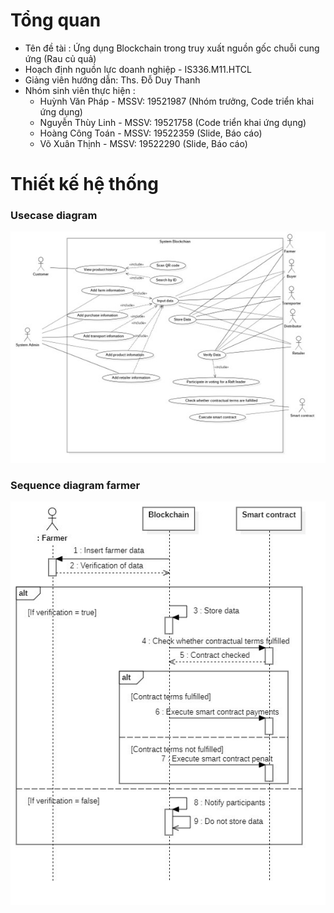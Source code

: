 # Tổng quan
- Tên đề tài : Ứng dụng Blockchain trong truy xuất nguồn gốc chuỗi cung ứng (Rau củ quả)
- Hoạch định nguồn lực doanh nghiệp - IS336.M11.HTCL
- Giảng viên hướng dẫn: Ths. Đỗ Duy Thanh
- Nhóm sinh viên thực hiện :
    + Huỳnh Văn Pháp - MSSV: 19521987 (Nhóm trưởng, Code triển khai ứng dụng)
    + Nguyễn Thùy Linh - MSSV: 19521758 (Code triển khai ứng dụng)
    + Hoàng Công Toán - MSSV: 19522359 (Slide, Báo cáo)
    + Võ Xuân Thịnh - MSSV: 19522290 (Slide, Báo cáo)
# Thiết kế hệ thống
### Usecase diagram
![](./Database/usecase.jpg)
### Sequence diagram farmer
![](./Database/seq_famer.jpg)
